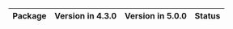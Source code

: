 <!-- markdown-link-check-disable -->

| Package   | Version in 4.3.0   | Version in 5.0.0   | Status   |
|-----------|--------------------|--------------------|----------|